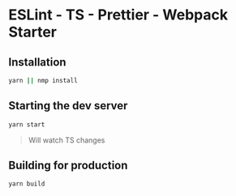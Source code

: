 # ESLint - TS - Prettier - Webpack Starter

## Installation

```sh
yarn || nmp install
```

## Starting the dev server

```sh
yarn start
```

> Will watch TS changes

## Building for production

```sh
yarn build
```